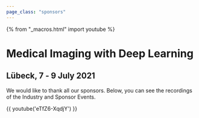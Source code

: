 ```yaml
---
page_class: "sponsors"
---
```


{% from "_macros.html" import youtube %}

<h1 class="midl">Medical&nbsp;Imaging with Deep&nbsp;Learning</h1>
<h2 class="midl">Lübeck, 7 ‑ 9 July 2021</h2>

We would like to thank all our sponsors. Below, you can see the recordings of the Industry and Sponsor Events.

{{ youtube('eTfZ6-XqdjY') }}
